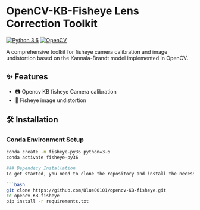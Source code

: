 # OpenCV-KB-Fisheye Lens Correction Toolkit 

[![Python 3.6](https://img.shields.io/badge/python-3.6-blue.svg)](https://www.python.org/downloads/release/python-360/)
[![OpenCV](https://img.shields.io/badge/opencv-4.x-blue.svg)](https://opencv.org/)

A comprehensive toolkit for fisheye camera calibration and image undistortion based on the Kannala-Brandt model implemented in OpenCV.

## ✨ Features
- 📷 Opencv KB fisheye Camera calibration
- 🔄 Fisheye image undistortion

## 🛠️ Installation

### Conda Environment Setup
```bash
conda create -n fisheye-py36 python=3.6
conda activate fisheye-py36

### Dependecy Installation
To get started, you need to clone the repository and install the necessary dependencies.

```bash
git clone https://github.com/Blue00101/opencv-KB-fisheye.git
cd opencv-KB-fisheye
pip install -r requirements.txt
